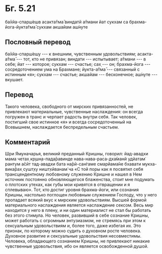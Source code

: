 # Бг. 5.21

ба̄хйа-спарш́ешв асакта̄тма̄ виндатй а̄тмани йат сукхам са
брахма-йога-йукта̄тма̄ сукхам акшайам аш́нуте

## Пословный перевод

ба̄хйа-спарш́ешу --- к внешним, чувственным удовольствиям; асакта-а̄тма̄ ---
тот, кто не привязан; виндати --- испытывает; а̄тмани --- в себе; йат ---
которое; сукхам --- счастье; сах̣ --- он; брахма-йога --- сосредоточением
ума на Брахмане; йукта-а̄тма̄ --- связанный с истинным «я»; сукхам ---
счастье; акшайам --- бесконечное; аш́нуте --- вкушает.

## Перевод

Такого человека, свободного от мирских привязанностей, не привлекают
материальные, чувственные наслаждения: он всегда погружен в транс и
черпает радость внутри себя. Так человек, постигший свое истинное «я» и
всегда сосредоточенный на Всевышнем, наслаждается беспредельным
счастьем.

## Комментарий

Шри Ямуначарья, великий преданный Кришны, говорил: йад-авадхи мама четах̣
кр̣шн̣а-пада̄равинде нава-нава-раса-дха̄манй удйатам̇ рантум а̄сӣт тад-авадхи
бата на̄рӣ-сан̇гаме смарйама̄не бхавати мукха-вика̄рах̣ сушт̣ху ништ̣хӣванам̇ ча
«С той поры как я посвятил себя трансцендентному любовному служению
Кришне и нашел в Нем источник постоянно обновляющегося блаженства, стоит
мне подумать о плотских утехах, как губы мои кривятся в отвращении и я
сплевываю». Тот, кто достиг уровня брахма-йоги, или сознания Кришны,
настолько поглощен любовным служением Господу, что у него пропадает
всякий вкус к мирским удовольствиям. Высшей формой материального
наслаждения является наслаждение сексом. Весь мир находится у него в
плену, и ни один материалист не стал бы работать без этого стимула. Но
человек, развивший в себе сознание Кришны, может работать с огромным
энтузиазмом, не стремясь при этом к сексуальным удовольствиям и, более
того, даже избегая их. Это признак, по которому можно судить о духовном
росте человека. Духовное развитие и сексуальные удовольствия
несовместимы. Человека, обладающего сознанием Кришны, не привлекают
никакие чувственные удовольствия, ибо он является освобожденной душой.
